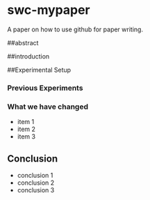 # swc-mypaper
A paper on how to use github for paper writing.

##abstract

##introduction

##Experimental Setup
### Previous Experiments
### What we have changed
- item 1
- item 2
- item 3

## Conclusion
- conclusion 1
- conclusion 2
- conclusion 3


